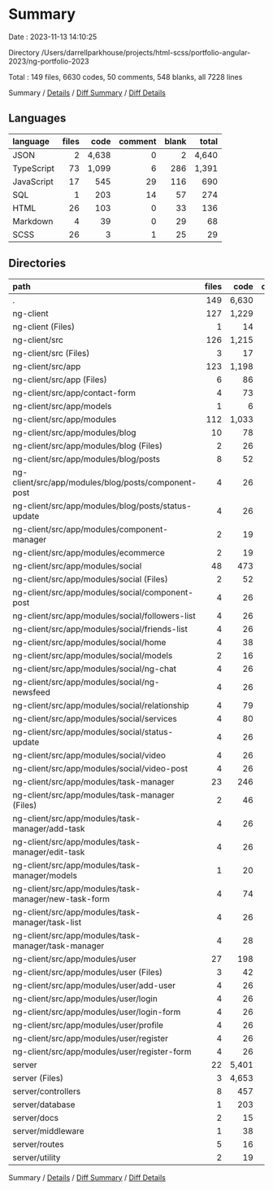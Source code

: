 # Summary

Date : 2023-11-13 14:10:25

Directory /Users/darrellparkhouse/projects/html-scss/portfolio-angular-2023/ng-portfolio-2023

Total : 149 files,  6630 codes, 50 comments, 548 blanks, all 7228 lines

Summary / [Details](details.md) / [Diff Summary](diff.md) / [Diff Details](diff-details.md)

## Languages
| language | files | code | comment | blank | total |
| :--- | ---: | ---: | ---: | ---: | ---: |
| JSON | 2 | 4,638 | 0 | 2 | 4,640 |
| TypeScript | 73 | 1,099 | 6 | 286 | 1,391 |
| JavaScript | 17 | 545 | 29 | 116 | 690 |
| SQL | 1 | 203 | 14 | 57 | 274 |
| HTML | 26 | 103 | 0 | 33 | 136 |
| Markdown | 4 | 39 | 0 | 29 | 68 |
| SCSS | 26 | 3 | 1 | 25 | 29 |

## Directories
| path | files | code | comment | blank | total |
| :--- | ---: | ---: | ---: | ---: | ---: |
| . | 149 | 6,630 | 50 | 548 | 7,228 |
| ng-client | 127 | 1,229 | 7 | 358 | 1,594 |
| ng-client (Files) | 1 | 14 | 0 | 14 | 28 |
| ng-client/src | 126 | 1,215 | 7 | 344 | 1,566 |
| ng-client/src (Files) | 3 | 17 | 1 | 6 | 24 |
| ng-client/src/app | 123 | 1,198 | 6 | 338 | 1,542 |
| ng-client/src/app (Files) | 6 | 86 | 0 | 17 | 103 |
| ng-client/src/app/contact-form | 4 | 73 | 0 | 13 | 86 |
| ng-client/src/app/models | 1 | 6 | 0 | 1 | 7 |
| ng-client/src/app/modules | 112 | 1,033 | 6 | 307 | 1,346 |
| ng-client/src/app/modules/blog | 10 | 78 | 0 | 27 | 105 |
| ng-client/src/app/modules/blog (Files) | 2 | 26 | 0 | 7 | 33 |
| ng-client/src/app/modules/blog/posts | 8 | 52 | 0 | 20 | 72 |
| ng-client/src/app/modules/blog/posts/component-post | 4 | 26 | 0 | 10 | 36 |
| ng-client/src/app/modules/blog/posts/status-update | 4 | 26 | 0 | 10 | 36 |
| ng-client/src/app/modules/component-manager | 2 | 19 | 0 | 7 | 26 |
| ng-client/src/app/modules/ecommerce | 2 | 19 | 0 | 7 | 26 |
| ng-client/src/app/modules/social | 48 | 473 | 6 | 139 | 618 |
| ng-client/src/app/modules/social (Files) | 2 | 52 | 0 | 10 | 62 |
| ng-client/src/app/modules/social/component-post | 4 | 26 | 0 | 10 | 36 |
| ng-client/src/app/modules/social/followers-list | 4 | 26 | 0 | 10 | 36 |
| ng-client/src/app/modules/social/friends-list | 4 | 26 | 0 | 10 | 36 |
| ng-client/src/app/modules/social/home | 4 | 38 | 0 | 11 | 49 |
| ng-client/src/app/modules/social/models | 2 | 16 | 0 | 1 | 17 |
| ng-client/src/app/modules/social/ng-chat | 4 | 26 | 0 | 10 | 36 |
| ng-client/src/app/modules/social/ng-newsfeed | 4 | 26 | 0 | 10 | 36 |
| ng-client/src/app/modules/social/relationship | 4 | 79 | 3 | 16 | 98 |
| ng-client/src/app/modules/social/services | 4 | 80 | 3 | 21 | 104 |
| ng-client/src/app/modules/social/status-update | 4 | 26 | 0 | 10 | 36 |
| ng-client/src/app/modules/social/video | 4 | 26 | 0 | 10 | 36 |
| ng-client/src/app/modules/social/video-post | 4 | 26 | 0 | 10 | 36 |
| ng-client/src/app/modules/task-manager | 23 | 246 | 0 | 60 | 306 |
| ng-client/src/app/modules/task-manager (Files) | 2 | 46 | 0 | 5 | 51 |
| ng-client/src/app/modules/task-manager/add-task | 4 | 26 | 0 | 10 | 36 |
| ng-client/src/app/modules/task-manager/edit-task | 4 | 26 | 0 | 10 | 36 |
| ng-client/src/app/modules/task-manager/models | 1 | 20 | 0 | 2 | 22 |
| ng-client/src/app/modules/task-manager/new-task-form | 4 | 74 | 0 | 13 | 87 |
| ng-client/src/app/modules/task-manager/task-list | 4 | 26 | 0 | 10 | 36 |
| ng-client/src/app/modules/task-manager/task-manager | 4 | 28 | 0 | 10 | 38 |
| ng-client/src/app/modules/user | 27 | 198 | 0 | 67 | 265 |
| ng-client/src/app/modules/user (Files) | 3 | 42 | 0 | 7 | 49 |
| ng-client/src/app/modules/user/add-user | 4 | 26 | 0 | 10 | 36 |
| ng-client/src/app/modules/user/login | 4 | 26 | 0 | 10 | 36 |
| ng-client/src/app/modules/user/login-form | 4 | 26 | 0 | 10 | 36 |
| ng-client/src/app/modules/user/profile | 4 | 26 | 0 | 10 | 36 |
| ng-client/src/app/modules/user/register | 4 | 26 | 0 | 10 | 36 |
| ng-client/src/app/modules/user/register-form | 4 | 26 | 0 | 10 | 36 |
| server | 22 | 5,401 | 43 | 190 | 5,634 |
| server (Files) | 3 | 4,653 | 0 | 4 | 4,657 |
| server/controllers | 8 | 457 | 28 | 91 | 576 |
| server/database | 1 | 203 | 14 | 57 | 274 |
| server/docs | 2 | 15 | 0 | 15 | 30 |
| server/middleware | 1 | 38 | 0 | 14 | 52 |
| server/routes | 5 | 16 | 0 | 7 | 23 |
| server/utility | 2 | 19 | 1 | 2 | 22 |

Summary / [Details](details.md) / [Diff Summary](diff.md) / [Diff Details](diff-details.md)